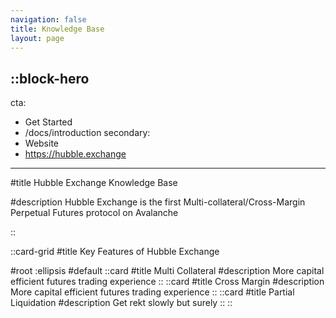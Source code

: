 ```yaml
---
navigation: false
title: Knowledge Base
layout: page
---
```


::block-hero
---
cta:
  - Get Started
  - /docs/introduction
secondary:
  - Website
  - https://hubble.exchange
---

#title
Hubble Exchange Knowledge Base

#description
Hubble Exchange is the first Multi-collateral/Cross-Margin Perpetual Futures protocol on Avalanche

::


::card-grid
#title
Key Features of Hubble Exchange

#root
:ellipsis
#default
  ::card
  #title
  Multi Collateral
  #description
  More capital efficient futures trading experience
  ::
  ::card
  #title
  Cross Margin
  #description
  More capital efficient futures trading experience
  ::
  ::card
  #title
  Partial Liquidation
  #description
  Get rekt slowly but surely
  ::
::
